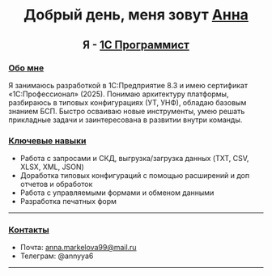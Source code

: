 <h1 align='center'>Добрый день, меня зовут <a href='/'>Анна</a></h1>

<h2 align='center'> Я - <a href='/'>1С Программист</a> </h2>

<h3><a href='/'>Обо мне</a></h3>

<p>
Я занимаюсь разработкой в 1С:Предприятие 8.3 и имею сертификат «1С:Профессионал» (2025).  
Понимаю архитектуру платформы, разбираюсь в типовых конфигурациях (УТ, УНФ), обладаю базовым знанием БСП.  
Быстро осваиваю новые инструменты, умею решать прикладные задачи и заинтересована в развитии внутри команды.
</p>

<h3><a href='/'>Ключевые навыки</a></h3>

<ul>
    <li>Работа с запросами и СКД, выгрузка/загрузка данных (TXT, CSV, XLSX, XML, JSON)</li>
    <li>Доработка типовых конфигураций с помощью расширений и доп отчетов и обработок</li>
    <li>Работа с управляемыми формами и обменом данными</li>
    <li>Разработка печатных форм</li>
</ul>

---

<h3><a href='/'>Контакты</a></h3>

- Почта: anna.markelova99@mail.ru
- Телеграм: @annyya6

---
